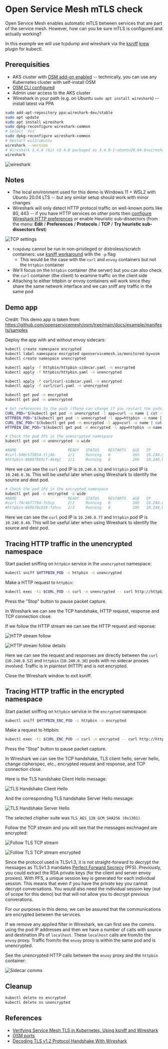 Open Service Mesh mTLS check
============================

Open Service Mesh enables automatic mTLS between services that are part of the service mesh.  However, how can you be sure mTLS is configured and actually working?

In this example we will use tcpdump and wireshark via the [ksniff](https://github.com/eldadru/ksniff) [krew](https://krew.sigs.k8s.io/) plugin for kubectl.

Prerequisities
--------------

* AKS cluster with [OSM add-on enabled](https://docs.microsoft.com/en-us/azure/aks/open-service-mesh-deploy-addon-az-cli#install-the-osm-aks-add-on-on-your-cluster) -- technically, you can use any Kubernetes cluster with self-install OSM
* [OSM CLI configured](https://docs.microsoft.com/en-us/azure/aks/open-service-mesh-binary?pivots=client-operating-system-linux#configure-osm-cli-variables-with-an-osm_config-file)
* Admin user access to the AKS cluster
* Wireshark in your path (e.g. on Ubuntu `sudo apt install wireshark`) -- install latest via PPA

```sh
sudo add-apt-repository ppa:wireshark-dev/stable
sudo apt update
sudo apt install wireshark
sudo dpkg-reconfigure wireshark-common
# Select 'Yes'
sudo dpkg-reconfigure wireshark-common
# Restart wsl2/ubuntu
wireshark --version
# Wireshark 3.4.8 (Git v3.4.8 packaged as 3.4.8-1~ubuntu20.04.0+wiresharkdevstable1)
wireshark
```

![wireshark](img/wireshark.png "Wireshark")

Notes
-----

* The local environment used for this demo is Windows 11 + WSL2 with Ubuntu 20.04 LTS -- but any similar setup should work with minor changes
* Wireshark will only detect HTTP protocol traffic on well-known ports like 80, 443 -- if you have HTTP services on other ports then [configure Wireshark HTTP preferences](https://wiki.wireshark.org/HTTP_Preferences) or enable Heuristic sub-dissectors (from the menu: **Edit** / **Preferences** / **Protocols** / **TCP** / **Try heuristic sub-dissectors first**)

![TCP settings](img/try-heuristic-sub-dissectors-first-2.png "Try heuristic sub-dissectors first")

* `tcmpdump` cannot be run in non-privileged or distroless/scratch containers: use [ksniff workaround](https://github.com/eldadru/ksniff#non-privileged-and-scratch-pods) with the `-p` flag
    * This would be the case with the `curl` and `envoy` containers but not the `httpbin` container
* We'll focus on the `httpbin` container (the server) but you can also check the `curl` container (the client) to examine traffic on the client side
* Attaching to either httpbin or envoy containers will work since they share the same network interface and we can sniff any traffic in the same pod

Demo app
--------

Credit: This demo app is taken from: https://github.com/openservicemesh/osm/tree/main/docs/example/manifests/samples

Deploy the app with and without envoy sidecars:

```sh
kubectl create namespace encrypted
kubectl label namespace encrypted openservicemesh.io/monitored-by=osm
kubectl create namespace unencrypted

kubectl apply -f httpbin/httpbin-sidecar.yaml -n encrypted
kubectl apply -f httpbin/httpbin.yaml -n unencrypted

kubectl apply -f curl/curl-sidecar.yaml -n encrypted
kubectl apply -f curl/curl.yaml -n unencrypted

kubectl get pod -n encrypted
kubectl get pod -n unencrypted

# Get references to the pods (these can change if you restart the pods)
CURL_POD="$(kubectl get pod -n unencrypted -l app=curl -o name | cut -f 2,2 -d '/')"
HTTPBIN_POD="$(kubectl get pod -n unencrypted -l app=httpbin -o name | cut -f 2,2 -d '/')"
CURL_ENC_POD="$(kubectl get pod -n encrypted -l app=curl -o name | cut -f 2,2 -d '/')"
HTTPBIN_ENC_POD="$(kubectl get pod -n encrypted -l app=httpbin -o name | cut -f 2,2 -d '/')"

# Check the pod IPs in the unencrypted namespace
kubectl get pod -n unencrypted -o wide

#NAME                       READY   STATUS    RESTARTS   AGE   IP            NODE                                NOMINATED NODE   READINESS GATES
#curl-548c575854-tlj4b      1/1     Running   0          26h   10.240.0.52   aks-nodepool1-38579899-vmss000001   <none>           <none>
#httpbin-8688f865cf-4k4gl   1/1     Running   0          26h   10.240.0.36   aks-nodepool1-38579899-vmss000001   <none>           <none>
```

Here we can see the `curl` pod IP is `10.240.0.52` and `httpbin` pod IP is `10.240.0.36`.  This will be useful later when using Wireshark to identify the source and dest pod.

```sh
# Check the pod IPs in the encrypted namespace
kubectl get pod -n encrypted -o wide
#NAME                       READY   STATUS    RESTARTS   AGE   IP            NODE                                NOMINATED NODE   READINESS GATES
#curl-74c4b77794-7n5cp      2/2     Running   0          28h   10.240.0.77   aks-nodepool1-38579899-vmss000002   <none>           <none>
#httpbin-869b78c659-fzhsv   2/2     Running   0          28h   10.240.0.49   aks-nodepool1-38579899-vmss000001   <none>           <none>
```

Here we can see the `curl` pod IP is `10.240.0.77` and `httpbin` pod IP is `10.240.0.49`.  This will be useful later when using Wireshark to identify the source and dest pod.


Tracing HTTP traffic in the unencrypted namespace
-------------------------------------------------

Start packet sniffing on `httpbin` service in the `unencrypted` namespace:

```sh
kubectl sniff $HTTPBIN_POD -c httpbin -n unencrypted
```

Make a HTTP request to `httpbin`:

```sh
kubectl exec -ti $CURL_POD -c curl -n unencrypted -- curl http://httpbin/
```

Press the "Stop" button to pause packet capture.

In Wireshark we can see the TCP handshake, HTTP request, response and TCP connection close.

If we follow the HTTP stream we can see the HTTP request and reponse:

![HTTP stream follow](img/http-stream-follow.png "Follow HTTP stream")

![HTTP stream follow details](img/http-stream-follow-2.png "Follow HTTP stream details")

Here we can see the request and responses are directly between the `curl` (`10.240.0.52`) and `httpbin` (`10.240.0.36`) pods with no sidecar proxies involved.  Traffic is in plaintext (HTTP) and is not encrypted.

Close the Wireshark window to exit ksniff.

Tracing HTTP traffic in the encrypted namespace
-----------------------------------------------

Start packet sniffing on `httpbin` service in the `encrypted` namespace:

```sh
kubectl sniff $HTTPBIN_ENC_POD -c httpbin -n encrypted
```

Make a request to httpbin:

```sh
kubectl exec -ti $CURL_ENC_POD -c curl -n encrypted -- curl http://httpbin/
```

Press the "Stop" button to pause packet capture.

In Wireshark we can see the TCP handshake, TLS client hello, server hello, change cipherspec, etc., encrypted request and response, and TCP connection close.

Here is the TLS handshake Client Hello message:

![TLS Handshake Client Hello](img/client-hello.png "Client Hello")

And the corresponding TLS handshake Server Hello message:

![TLS Handshake Server Hello](img/server-hello.png "Server Hello")

The selected chipher suite was `TLS_AES_128_GCM_SHA256 (0x1301)`.

Follow the TCP stream and you will see that the messages exchnaged are encrypted:

![Follow TLS TCP stream](img/follow-tcp-stream-tls-1.png "Follow TLS TCP stream")

![Follow TLS TCP stream encrypted](img/follow-tcp-stream-tls-2.png "Follow TLS TCP stream encrypted")

Since the protocol used is TLSv1.3, it is not straight-forward to decrypt the messages as TLSv1.3 mandates [Perfect Forward Secrecy](https://en.wikipedia.org/wiki/Forward_secrecy) (PFS).  Previously, you could extract the RSA private keys (for the client and server envoy proxies).  With PFS, a unique session key is generated for each individual session.  This means that even if you have the private key you cannot decrypt conversations.  You would also need the individual session key (out of scope for this demo) but that will not allow you to decrypt previous converations.

For our purposes in this demo, we can be assured that the communications are encrypted between the services.

If we remove any applied filter in Wireshark, we can first see the comms using the pod IP addresses and then we have a number of calls with source and destination IPs of `localhost`.  These `localhost` calls are from/to the `envoy` proxy.  Traffic from/to the `envoy` proxy is within the same pod and is unencrypted.

See the unencrypted HTTP calls between the `envoy` proxy and the `httpbin` container:

![Sidecar comms](img/sidecar-comms.png "Sidecar comms")

Cleanup
-------

```sh
kubectl delete ns encrypted
kubectl delete ns unencrypted
```

References
----------

* [Verifying Service Mesh TLS in Kubernetes, Using ksniff and Wireshark](https://blog.getambassador.io/verifying-service-mesh-tls-in-kubernetes-using-ksniff-and-wireshark-454b1e3f4dc9)
* [OSM ports](https://release-v0-11.docs.openservicemesh.io/docs/guides/app_onboarding/prereqs/#ports)
* [Decoding TLS v1.2 Protocol Handshake With Wireshark](https://www.thesecmaster.com/decoding-tls-v1-2-protocol-handshake-with-wireshark/)
